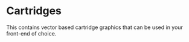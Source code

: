 # Cartridges
This contains vector based cartridge graphics that can be used in your front-end of choice.